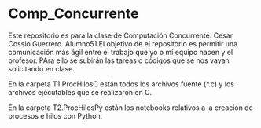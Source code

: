 # Comp_Concurrente
Este repositorio es para la clase de Computación Concurrente. Cesar Cossio Guerrero. Alumno51
El objetivo de el repositorio es permitir una comunicación más ágil entre el trabajo que yo
o mí equipo hacen y el profesor. PAra ello se subirán las tareas o códigos que se nos vayan
solicitando en clase. 

En la carpeta T1.ProcHilosC están todos los archivos fuente (*.c) y los archivos
ejecutables que se realizaron en C.

En la carpeta T2.ProcHilosPy están los notebooks relativos a la creación de
procesos e hilos con Python.
